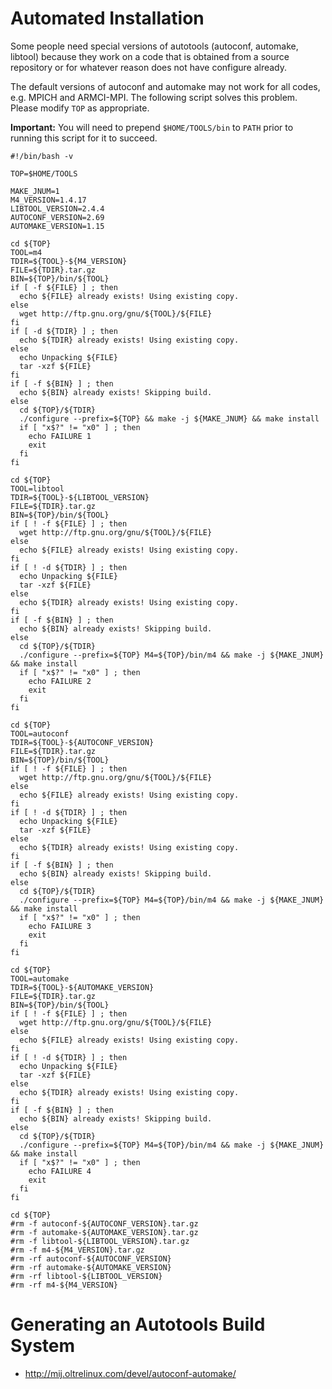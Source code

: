 # Automated Installation

Some people need special versions of autotools (autoconf, automake, libtool) because they work on a code that is obtained from a source repository or for whatever reason does not have configure already.

The default versions of autoconf and automake may not work for all codes, e.g. MPICH and ARMCI-MPI.  The following script solves this problem.  Please modify ``TOP`` as appropriate.

**Important:** You will need to prepend ``$HOME/TOOLS/bin`` to ``PATH`` prior to running this script for it to succeed.

```
#!/bin/bash -v

TOP=$HOME/TOOLS

MAKE_JNUM=1
M4_VERSION=1.4.17
LIBTOOL_VERSION=2.4.4
AUTOCONF_VERSION=2.69
AUTOMAKE_VERSION=1.15

cd ${TOP}
TOOL=m4
TDIR=${TOOL}-${M4_VERSION}
FILE=${TDIR}.tar.gz
BIN=${TOP}/bin/${TOOL}
if [ -f ${FILE} ] ; then
  echo ${FILE} already exists! Using existing copy.
else
  wget http://ftp.gnu.org/gnu/${TOOL}/${FILE}
fi
if [ -d ${TDIR} ] ; then
  echo ${TDIR} already exists! Using existing copy.
else
  echo Unpacking ${FILE}
  tar -xzf ${FILE}
fi
if [ -f ${BIN} ] ; then
  echo ${BIN} already exists! Skipping build.
else
  cd ${TOP}/${TDIR}                                                                                                                                                   
  ./configure --prefix=${TOP} && make -j ${MAKE_JNUM} && make install
  if [ "x$?" != "x0" ] ; then
    echo FAILURE 1
    exit
  fi
fi

cd ${TOP}
TOOL=libtool
TDIR=${TOOL}-${LIBTOOL_VERSION}
FILE=${TDIR}.tar.gz
BIN=${TOP}/bin/${TOOL}
if [ ! -f ${FILE} ] ; then
  wget http://ftp.gnu.org/gnu/${TOOL}/${FILE}
else
  echo ${FILE} already exists! Using existing copy.
fi
if [ ! -d ${TDIR} ] ; then
  echo Unpacking ${FILE}
  tar -xzf ${FILE}
else
  echo ${TDIR} already exists! Using existing copy.
fi
if [ -f ${BIN} ] ; then
  echo ${BIN} already exists! Skipping build.
else
  cd ${TOP}/${TDIR}
  ./configure --prefix=${TOP} M4=${TOP}/bin/m4 && make -j ${MAKE_JNUM} && make install
  if [ "x$?" != "x0" ] ; then
    echo FAILURE 2
    exit
  fi
fi

cd ${TOP}
TOOL=autoconf
TDIR=${TOOL}-${AUTOCONF_VERSION}
FILE=${TDIR}.tar.gz
BIN=${TOP}/bin/${TOOL}
if [ ! -f ${FILE} ] ; then
  wget http://ftp.gnu.org/gnu/${TOOL}/${FILE}
else
  echo ${FILE} already exists! Using existing copy.
fi
if [ ! -d ${TDIR} ] ; then
  echo Unpacking ${FILE}
  tar -xzf ${FILE}
else
  echo ${TDIR} already exists! Using existing copy.
fi
if [ -f ${BIN} ] ; then
  echo ${BIN} already exists! Skipping build.
else
  cd ${TOP}/${TDIR}
  ./configure --prefix=${TOP} M4=${TOP}/bin/m4 && make -j ${MAKE_JNUM} && make install
  if [ "x$?" != "x0" ] ; then
    echo FAILURE 3
    exit
  fi
fi

cd ${TOP}
TOOL=automake
TDIR=${TOOL}-${AUTOMAKE_VERSION}
FILE=${TDIR}.tar.gz
BIN=${TOP}/bin/${TOOL}
if [ ! -f ${FILE} ] ; then
  wget http://ftp.gnu.org/gnu/${TOOL}/${FILE}
else
  echo ${FILE} already exists! Using existing copy.
fi
if [ ! -d ${TDIR} ] ; then
  echo Unpacking ${FILE}
  tar -xzf ${FILE}
else
  echo ${TDIR} already exists! Using existing copy.
fi
if [ -f ${BIN} ] ; then
  echo ${BIN} already exists! Skipping build.
else
  cd ${TOP}/${TDIR}
  ./configure --prefix=${TOP} M4=${TOP}/bin/m4 && make -j ${MAKE_JNUM} && make install
  if [ "x$?" != "x0" ] ; then
    echo FAILURE 4
    exit
  fi
fi

cd ${TOP}
#rm -f autoconf-${AUTOCONF_VERSION}.tar.gz
#rm -f automake-${AUTOMAKE_VERSION}.tar.gz
#rm -f libtool-${LIBTOOL_VERSION}.tar.gz
#rm -f m4-${M4_VERSION}.tar.gz
#rm -rf autoconf-${AUTOCONF_VERSION}
#rm -rf automake-${AUTOMAKE_VERSION}
#rm -rf libtool-${LIBTOOL_VERSION}
#rm -rf m4-${M4_VERSION}
```

# Generating an Autotools Build System

* http://mij.oltrelinux.com/devel/autoconf-automake/
